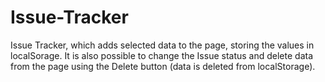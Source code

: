 # Issue-Tracker

<p>
Issue Tracker, which adds selected data to the page, storing the values ​​in localSorage. It is also possible to change the Issue status and delete data from the page using the Delete button (data is deleted from localStorage).</p>

